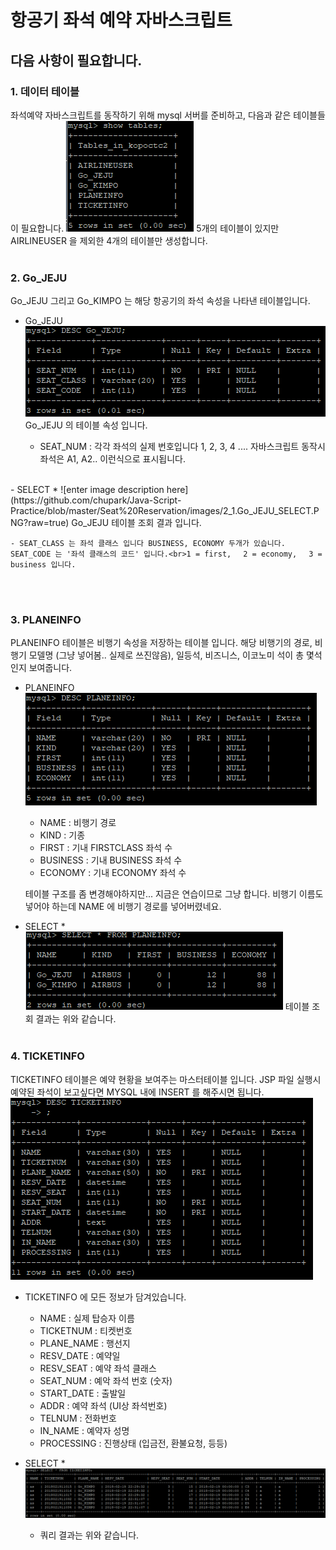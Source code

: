 # 항공기 좌석 예약 자바스크립트



## 다음 사항이 필요합니다.

### 1. 데이터 테이블
좌석예약 자바스크립트를 동작하기 위해 mysql 서버를 준비하고, 다음과 같은 테이블들이 필요합니다.
![enter image description here](https://github.com/chupark/Java-Script-Practice/blob/master/Seat%20Reservation/images/1.%20tables.PNG?raw=true)
5개의 테이블이 있지만 AIRLINEUSER 을 제외한 4개의 테이블만 생성합니다.
<br><br>
### 2. Go_JEJU 
Go_JEJU 그리고 Go_KIMPO 는 해당 항공기의 좌석 속성을 나타낸 테이블입니다.
- Go_JEJU<BR>
![enter image description here](https://github.com/chupark/Java-Script-Practice/blob/master/Seat%20Reservation/images/2.Go_JEJU.PNG?raw=true)
Go_JEJU 의 테이블 속성 입니다.

	- SEAT_NUM : 각각 좌석의 실제 번호입니다 1, 2, 3, 4 ....
  	 자바스크립트 동작시  좌석은 A1, A2.. 이런식으로 표시됩니다.
<br>
- SELECT * 
![enter image description here](https://github.com/chupark/Java-Script-Practice/blob/master/Seat%20Reservation/images/2_1.Go_JEJU_SELECT.PNG?raw=true)
Go_JEJU 테이블 조회 결과 입니다.

	- SEAT_CLASS 는 좌석 클래스 입니다 BUSINESS, ECONOMY 두개가 있습니다. SEAT_CODE 는 '좌석 클래스의 코드' 입니다.<br>1 = first, 　2 = economy, 　3 = business 입니다.
<br><br>
### 3. PLANEINFO

PLANEINFO 테이블은 비행기 속성을 저장하는 테이블 입니다.
해당 비행기의 경로, 비행기 모델명 (그냥 넣어봄.. 실제로 쓰진않음), 일등석, 비즈니스, 이코노미 석이 총 몇석인지 보여줍니다.

- PLANEINFO<br>
![enter image description here](https://github.com/chupark/Java-Script-Practice/blob/master/Seat%20Reservation/images/4.planeinfo.PNG?raw=true)
	- NAME : 비행기 경로
	- KIND : 기종
	- FIRST : 기내 FIRSTCLASS 좌석 수
 	- BUSINESS : 기내 BUSINESS 좌석 수
 	- ECONOMY : 기내 ECONOMY 좌석 수
 	
  테이블 구조를 좀 변경해야하지만... 지금은 연습이므로 그냥 합니다.
  비행기 이름도 넣어야 하는데 NAME 에 비행기 경로를 넣어버렸네요.

- SELECT *<br>
![enter image description here](https://github.com/chupark/Java-Script-Practice/blob/master/Seat%20Reservation/images/4_1.planeinfo_SELECT.PNG?raw=true)
테이블 조회 결과는 위와 같습니다.
<br><br>
### 4. TICKETINFO
TICKETINFO 테이블은 예약 현황을 보여주는 마스터테이블 입니다.
JSP 파일 실행시 예약된 좌석이 보고싶다면 MYSQL 내에 INSERT 를 해주시면 됩니다.<br>
![enter image description here](https://github.com/chupark/Java-Script-Practice/blob/master/Seat%20Reservation/images/5.ticketinfo.PNG?raw=true)

- TICKETINFO 에 모든 정보가 담겨있습니다.
	- NAME : 실제 탑승자 이름
	- TICKETNUM : 티켓번호
	- PLANE_NAME : 행선지
	- RESV_DATE : 예약일
	- RESV_SEAT : 예약 좌석 클래스
	- SEAT_NUM : 예악 좌석 번호 (숫자)
	- START_DATE : 출발일
	- ADDR : 예약 좌석 (UI상 좌석번호)
	- TELNUM : 전화번호
	- IN_NAME : 예약자 성명
	- PROCESSING : 진행상태 (입금전, 환불요청, 등등)

- SELECT *<br>
![enter image description here](https://github.com/chupark/Java-Script-Practice/blob/master/Seat%20Reservation/images/5_1.ticketinfo_SELECT.PNG?raw=true)

	- 쿼리 결과는 위와 같습니다.
